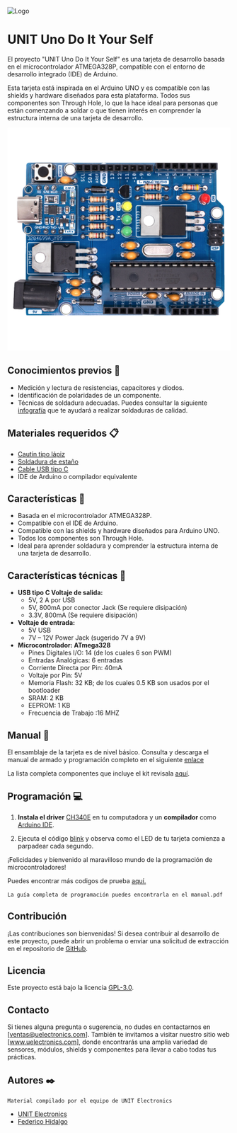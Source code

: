 
![Logo](https://uelectronics.com/wp-content/uploads/2021/05/Logo-UNIT_Web-04-800x182.png)
# UNIT Uno Do It Your Self

El proyecto "UNIT Uno Do It Your Self" es una tarjeta de desarrollo basada en el microcontrolador ATMEGA328P, compatible con el entorno de desarrollo integrado (IDE) de Arduino.

Esta tarjeta está inspirada en el Arduino UNO y es compatible con las shields y hardware diseñados para esta plataforma. Todos sus componentes son Through Hole, lo que la hace ideal para personas que están comenzando a soldar o que tienen interés en comprender la estructura interna de una tarjeta de desarrollo.

![](https://github.com/UNIT-Electronics/UNIT-Uno-Do-It-Yourself/blob/main/docs/UNIT%20UNO%20DIY.jpg)

## Conocimientos previos 🧠

-	Medición y lectura de resistencias, capacitores y diodos.
-	Identificación de polaridades de un componente.
-   Técnicas de soldadura adecuadas. Puedes consultar la siguiente [infografía](https://github.com/UNIT-Electronics/UNIT-Uno-Do-It-Yourself/blob/main/docs/Soldadura.jpg) que te ayudará a realizar soldaduras de calidad.

## Materiales requeridos  📋

-	[Cautín tipo lápiz](https://uelectronics.com/categoria-producto/equipo-laboratorio/herramientas/)
-	[Soldadura de estaño](https://uelectronics.com/categoria-producto/equipo-laboratorio/material-general/)
-	[Cable USB tipo C](https://uelectronics.com/categoria-producto/componentes/cables/)
-	IDE de Arduino o compilador equivalente

## Características 📝

- Basada en el microcontrolador ATMEGA328P.
- Compatible con el IDE de Arduino.
- Compatible con las shields y hardware diseñados para Arduino UNO.
- Todos los componentes son Through Hole.
- Ideal para aprender soldadura y comprender la estructura interna de una tarjeta de desarrollo.

## Características técnicas 📝

- **USB tipo C Voltaje de salida:**
  - 5V, 2 A por USB
  - 5V, 800mA por conector Jack (Se requiere disipación)
  - 3.3V, 800mA (Se requiere disipación)
- **Voltaje de entrada:**
  - 5V USB
  - 7V – 12V Power Jack (sugerido 7V a 9V)
- **Microcontrolador: ATmega328**
  - Pines Digitales I/O: 14 (de los cuales 6 son PWM)
  - Entradas Analógicas: 6 entradas
  - Corriente Directa por Pin: 40mA
  - Voltaje por Pin: 5V
  - Memoria Flash: 32 KB; de los cuales 0.5 KB son usados por el bootloader
  - SRAM: 2 KB
  - EEPROM: 1 KB
  - Frecuencia de Trabajo :16 MHZ

## Manual 📙

El ensamblaje de la tarjeta es de nivel básico. Consulta y descarga el manual de armado y programación completo en el siguiente [enlace](https://github.com/UNIT-Electronics/UNIT-Uno-Do-It-Yourself/blob/main/docs/manual.pdf)

La lista completa componentes que incluye el kit revisala [aquí]().

## Programación 💻
1. **Instala el driver** [CH340E](http://www.wch.cn/download/CH341SER_EXE.html) en tu computadora y un **compilador** como [Arduino IDE](https://www.arduino.cc/en/software).

2. Ejecuta el código [blink](https://github.com/UNIT-Electronics/UNIT-Uno-Do-It-Yourself/blob/main/codigos/blink) y observa como el LED de tu tarjeta comienza a parpadear cada segundo.

¡Felicidades y bienvenido al maravilloso mundo de la programación de microcontroladores!

Puedes encontrar más codigos de prueba [aquí.](https://github.com/UNIT-Electronics/UNIT-Uno-Do-It-Yourself/tree/main/codigos)

```
La guía completa de programación puedes encontrarla en el manual.pdf
```

## Contribución

¡Las contribuciones son bienvenidas! Si desea contribuir al desarrollo de este proyecto, puede abrir un problema o enviar una solicitud de extracción en el repositorio de [GitHub](https://github.com/UNIT-Electronics).

## Licencia

Este proyecto está bajo la licencia [GPL-3.0](https://www.gnu.org/licenses/gpl-3.0.html).

## Contacto

Si tienes alguna pregunta o sugerencia, no dudes en contactarnos en [ventas@uelectronics.com]. También te invitamos a visitar nuestro sitio web [www.uelectronics.com], donde encontrarás una amplia variedad de sensores, módulos, shields y componentes para llevar a cabo todas tus prácticas.


## Autores ✒️

```
Material compilado por el equipo de UNIT Electronics
```
- [UNIT Electronics](https://uelectronics.com/)
- [Federico Hidalgo](https://github.com/fede-hidalgo)

